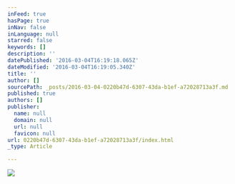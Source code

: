 ```yaml
---
inFeed: true
hasPage: true
inNav: false
inLanguage: null
starred: false
keywords: []
description: ''
datePublished: '2016-03-04T16:19:18.065Z'
dateModified: '2016-03-04T16:19:05.340Z'
title: ''
author: []
sourcePath: _posts/2016-03-04-0220b47d-6307-43da-b1ef-a72028713a3f.md
published: true
authors: []
publisher:
  name: null
  domain: null
  url: null
  favicon: null
url: 0220b47d-6307-43da-b1ef-a72028713a3f/index.html
_type: Article

---
```

![](https://the-grid-user-content.s3-us-west-2.amazonaws.com/2f8e4249-6536-4686-9e8f-8edb5aa6076e.jpg)